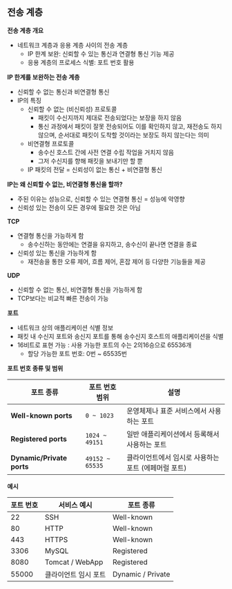 ## 전송 계층

**전송 계층 개요**

- 네트워크 계층과 응용 계층 사이의 전송 계층
    - IP 한계 보완: 신뢰할 수 있는 통신과 연결형 통신 기능 제공
    - 응용 계층의 프로세스 식별: 포트 번호 활용

**IP 한계를 보완하는 전송 계층**

- 신뢰할 수 없는 통신과 비연결형 통신
- IP의 특징
    - 신뢰할 수 없는 (비신뢰성) 프로토콜
        - 패킷이 수신지까지 제대로 전송되었다는 보장을 하지 않음
        - 통신 과정에서 패킷이 잘못 전송되어도 이를 확인하지 않고, 재전송도 하지 않으며, 순서대로 패킷이 도착할 것이라는 보장도 하지 않는다는 의미
    - 비연결형 프로토콜
        - 송수신 호스트 간에 사전 연결 수립 작업을 거치지 않음
        - 그저 수신지를 향해 패킷을 보내기만 할 뿐
    - IP 패킷의 전달 = 신뢰성이 없는 통신 + 비연결형 통신

**IP는 왜 신뢰할 수 없는, 비연결형 통신을 할까?**

- 주된 이유는 성능으로, 신뢰할 수 있는 연결형 통신 = 성능에 악영향
- 신뢰성 있는 전송이 모든 경우에 필요한 것은 아님

**TCP**

- 연결형 통신을 가능하게 함
    - 송수신하는 동안에는 연결을 유지하고, 송수신이 끝나면 연결을 종료
- 신뢰성 있는 통신을 가능하게 함
    - 재전송을 통한 오류 제어, 흐름 제어, 혼잡 제어 등 다양한 기능들을 제공

**UDP**

- 신뢰할 수 없는 통신, 비연결형 통신을 가능하게 함
- TCP보다는 비교적 빠른 전송이 가능

**포트**

- 네트워크 상의 애플리케이션 식별 정보
- 패킷 내 수신지 포트와 송신지 포트를 통해 송수신지 호스트의 애플리케이션을 식별
- 16비트로 표현 가능 : 사용 가능한 포트의 수는 2의16승으로 65536개
    - 할당 가능한 포트 번호: 0번 ~ 65535번

**포트 번호 종류 및 범위**

| 포트 종류                     | 포트 번호 범위        | 설명                            |
|---------------------------|-----------------|-------------------------------|
| **Well-known ports**      | `0 ~ 1023`      | 운영체제나 표준 서비스에서 사용하는 포트        |
| **Registered ports**      | `1024 ~ 49151`  | 일반 애플리케이션에서 등록해서 사용하는 포트      |
| **Dynamic/Private ports** | `49152 ~ 65535` | 클라이언트에서 임시로 사용하는 포트 (에페머럴 포트) |

**예시**

| 포트 번호 | 서비스 예시          | 포트 종류             |
|-------|-----------------|-------------------|
| 22    | SSH             | Well-known        |
| 80    | HTTP            | Well-known        |
| 443   | HTTPS           | Well-known        |
| 3306  | MySQL           | Registered        |
| 8080  | Tomcat / WebApp | Registered        |
| 55000 | 클라이언트 임시 포트     | Dynamic / Private |
